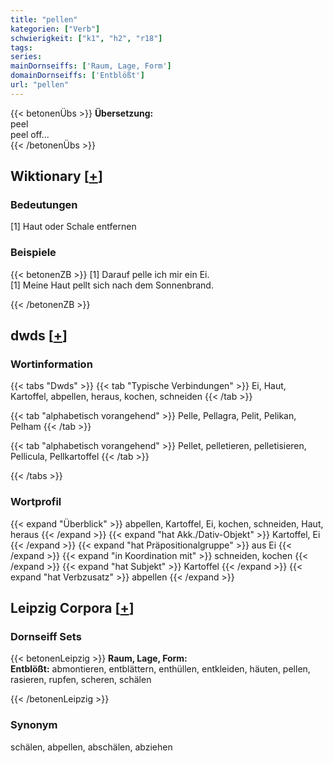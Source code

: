 ```yaml
---
title: "pellen"
kategorien: ["Verb"]
schwierigkeit: ["k1", "h2", "r18"]
tags:
series:
mainDornseiffs: ['Raum, Lage, Form']
domainDornseiffs: ['Entblößt']
url: "pellen"
---
```


{{< betonenÜbs >}}
**Übersetzung:**  
peel  
peel off...  
{{< /betonenÜbs >}}

## Wiktionary [[+](https://de.wiktionary.org/wiki/pellen)]

### Bedeutungen
[1] Haut oder Schale entfernen  

### Beispiele
{{< betonenZB >}}
[1] Darauf pelle ich mir ein Ei.  
[1] Meine Haut pellt sich nach dem Sonnenbrand.  

{{< /betonenZB >}}


## dwds [[+](https://www.dwds.de/wb/pellen)]

### Wortinformation
{{< tabs "Dwds" >}}
{{< tab "Typische Verbindungen" >}}
Ei, Haut, Kartoffel, abpellen, heraus, kochen, schneiden
{{< /tab >}}

{{< tab "alphabetisch vorangehend" >}}
Pelle, Pellagra, Pelit, Pelikan, Pelham
{{< /tab >}}

{{< tab "alphabetisch vorangehend" >}}
Pellet, pelletieren, pelletisieren, Pellicula, Pellkartoffel
{{< /tab >}}

{{< /tabs >}}

### Wortprofil
{{< expand "Überblick" >}} abpellen, Kartoffel, Ei, kochen, schneiden, Haut, heraus {{< /expand >}}
{{< expand "hat Akk./Dativ-Objekt" >}} Kartoffel, Ei {{< /expand >}}
{{< expand "hat Präpositionalgruppe" >}} aus Ei {{< /expand >}}
{{< expand "in Koordination mit" >}} schneiden, kochen {{< /expand >}}
{{< expand "hat Subjekt" >}} Kartoffel {{< /expand >}}
{{< expand "hat Verbzusatz" >}} abpellen {{< /expand >}}

## Leipzig Corpora [[+](https://corpora.uni-leipzig.de/en/res?word=pellen&corpusId=deu_newscrawl-public_2018)]

### Dornseiff Sets
{{< betonenLeipzig >}}
**Raum, Lage, Form:**  
**Entblößt:** abmontieren, entblättern, enthüllen, entkleiden, häuten, pellen, rasieren, rupfen, scheren, schälen  

{{< /betonenLeipzig >}}

### Synonym
schälen, abpellen, abschälen, abziehen

